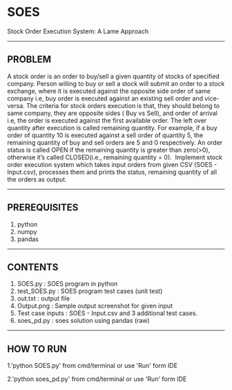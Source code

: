 # SOES
Stock Order Execution System: A Lame Approach

---------------------------------------------------------------------
PROBLEM
---------------------------------------------------------------------
A stock order is an order to buy/sell a given quantity of stocks of specified company. Person willing to buy or sell a stock will submit an order to a stock exchange, where it is executed against the opposite side order of same company i.e, buy order is executed against an existing sell order and vice-versa. The criteria for stock orders execution is that, they should belong to same company, they are opposite sides ( Buy vs Sell), and order of arrival i.e, the order is executed against the first available order. The left over quantity after execution is called remaining quantity. For example, if a buy order of quantity 10 is executed against a sell order of quantity 5, the remaining quantity of buy and sell orders are 5 and 0 respectively. An order status is called OPEN if the remaining quantity is greater than zero(>0), otherwise it’s called CLOSED(i.e., remaining quantity = 0).  Implement stock order execution system which takes input orders from given CSV (SOES - Input.csv), processes them and prints the status, remaining quantity of all the orders as output.

---------------------------------------------------------------------
PREREQUISITES
---------------------------------------------------------------------
1. python
2. numpy
3. pandas
---------------------------------------------------------------------
CONTENTS
---------------------------------------------------------------------
1. SOES.py : SOES program in python
2. test_SOES.py : SOES program test cases (unit test)
3. out.txt : output file
4. Output.png : Sample output screenshot for given input
5. Test case inputs : SOES - Input.csv and 3 additional test cases.
6. soes_pd.py : soes solution using pandas (raw)

---------------------------------------------------------------------
HOW TO RUN
---------------------------------------------------------------------
1.'python SOES.py' from cmd/terminal or use 'Run' form IDE

2.'python soes_pd.py' from cmd/terminal or use 'Run' form IDE
